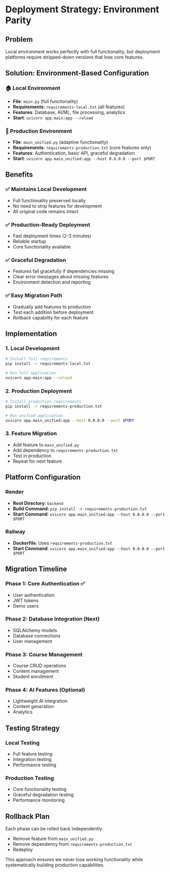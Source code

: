 # Deployment Strategy: Environment Parity

## Problem
Local environment works perfectly with full functionality, but deployment platforms require stripped-down versions that lose core features.

## Solution: Environment-Based Configuration

### 🏠 Local Environment
- **File**: `main.py` (full functionality)
- **Requirements**: `requirements-local.txt` (all features)
- **Features**: Database, AI/ML, file processing, analytics
- **Start**: `uvicorn app.main:app --reload`

### 🚀 Production Environment  
- **File**: `main_unified.py` (adaptive functionality)
- **Requirements**: `requirements-production.txt` (core features only)
- **Features**: Authentication, basic API, graceful degradation
- **Start**: `uvicorn app.main_unified:app --host 0.0.0.0 --port $PORT`

## Benefits

### ✅ Maintains Local Development
- Full functionality preserved locally
- No need to strip features for development
- All original code remains intact

### ✅ Production-Ready Deployment
- Fast deployment times (2-3 minutes)
- Reliable startup
- Core functionality available

### ✅ Graceful Degradation
- Features fail gracefully if dependencies missing
- Clear error messages about missing features
- Environment detection and reporting

### ✅ Easy Migration Path
- Gradually add features to production
- Test each addition before deployment
- Rollback capability for each feature

## Implementation

### 1. Local Development
```bash
# Install full requirements
pip install -r requirements-local.txt

# Run full application
uvicorn app.main:app --reload
```

### 2. Production Deployment
```bash
# Install production requirements
pip install -r requirements-production.txt

# Run unified application
uvicorn app.main_unified:app --host 0.0.0.0 --port $PORT
```

### 3. Feature Migration
- Add feature to `main_unified.py`
- Add dependency to `requirements-production.txt`
- Test in production
- Repeat for next feature

## Platform Configuration

### Render
- **Root Directory**: `backend`
- **Build Command**: `pip install -r requirements-production.txt`
- **Start Command**: `uvicorn app.main_unified:app --host 0.0.0.0 --port $PORT`

### Railway
- **Dockerfile**: Uses `requirements-production.txt`
- **Start Command**: `uvicorn app.main_unified:app --host 0.0.0.0 --port $PORT`

## Migration Timeline

### Phase 1: Core Authentication ✅
- User authentication
- JWT tokens
- Demo users

### Phase 2: Database Integration (Next)
- SQLAlchemy models
- Database connections
- User management

### Phase 3: Course Management
- Course CRUD operations
- Content management
- Student enrollment

### Phase 4: AI Features (Optional)
- Lightweight AI integration
- Content generation
- Analytics

## Testing Strategy

### Local Testing
- Full feature testing
- Integration testing
- Performance testing

### Production Testing
- Core functionality testing
- Graceful degradation testing
- Performance monitoring

## Rollback Plan

Each phase can be rolled back independently:
- Remove feature from `main_unified.py`
- Remove dependency from `requirements-production.txt`
- Redeploy

This approach ensures we never lose working functionality while systematically building production capabilities.
